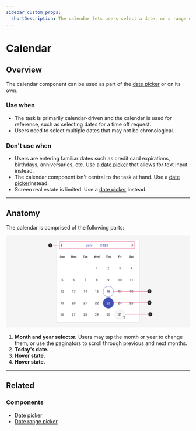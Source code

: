 ```yaml
---
sidebar_custom_props:
  shortDescription: The calendar lets users select a date, or a range of dates.
---
```


# Calendar

<ComponentVisual
  figmaUrl=""
  storybookUrl="https://forge.tylerdev.io/main/?path=/story/components-calendar--default" />

## Overview

The calendar component can be used as part of the [date picker](/components/date-and-time/date-picker) or on its own. 

### Use when

- The task is primarily calendar-driven and the calendar is used for reference, such as selecting dates for a time off request. 
- Users need to select multiple dates that may not be chronological.

### Don't use when

- Users are entering familiar dates such as credit card expirations, birthdays, anniversaries, etc. Use a [date picker](/components/date-and-time/date-picker) that allows for text input instead. 
- The calendar component isn't central to the task at hand. Use a [date picker](/components/date-and-time/date-picker)instead. 
- Screen real estate is limited. Use a [date picker](/components/date-and-time/date-picker) instead. 

---

## Anatomy

The calendar is comprised of the following parts:

<ImageBlock padded="false">

![Anatomy of a calendar.](./images/calendar-anatomy.png)

</ImageBlock>

1. **Month and year selector.** Users may tap the month or year to change them, or use the paginators to scroll through previous and next months. 
2. **Today's date.**
3. **Hover state.**
4. **Hover state.**

---

## Related

### Components

- [Date picker](/components/date-and-time/date-picker)
- [Date range picker](/components/date-and-time/date-range-picker)
